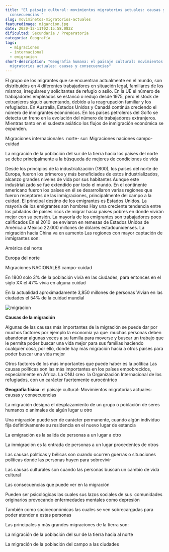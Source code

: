 ```yaml
---
title: "El paisaje cultural: movimientos migratorios actuales: causas y
  consecuencias "
slug: moviminetos-migratorios-actuales
featuredimage: migarcion.jpg
date: 2020-12-11T02:15:58.082Z
dificultad: Secundaria / Preparatoria
categoria: Geografía
tags:
  - migraciones
  - internacional
  - emigracion
short-description: "Geografía humana: el paisaje cultural: movimientos
  migratorios actuales: causas y consecuencias"
---
```

El grupo de los migrantes que se encuentran actualmente en el mundo, son distribuidos en 4 diferentes trabajadores en situación legal, familiares de los mismos, irregulares y solicitantes de refugio o asilo. En la UE el número de trabajadores empleados se estancó o redujo desde 1975, pero el stock de extranjeros siguió aumentando, debido a la reagrupación familiar y los refugiados. En Australia, Estados Unidos y Canadá continúa creciendo el número de inmigrantes económicos. En los países petroleros del Golfo se detecta un freno en la evolución del número de trabajadores extranjeros. Mientras tanto en el sudeste asiático los flujos de inmigración económica se expanden.

Migraciones internacionales  norte- sur: Migraciones naciones campo-cuidad

La migración de la población del sur de la tierra hacia los países del norte se debe principalmente a la búsqueda de mejores de condiciones de vida 

Desde los principios de la industrialización (1800), los países del norte de Europa, fueron los primeros y más beneficiados de estos industrializados, alcanzo grandes niveles de vida por sus habitantes Aunque este industrializado se fue extendido por todo el mundo. En el continente  americano fueron los países en él se desarrollaron varias regiones que fueron receptores de las inmigraciones, principalmente del campo a la cuidad. El principal destino de los emigrantes es Estados Unidos. La mayoría de los emigrantes son hombres Hay una creciente tendencia entre los jubilados de países ricos de migrar hacia países pobres en donde vivirán mejor con su pensión. La mayoría de los emigrantes son trabajadores poco calificados En el 2010  se enviaron en remesas de Estados Unidos de América a México 22.000 millones de dólares estadounidenses. La migración hacia China va en aumento Las regiones con mayor captación de inmigrantes son:

América del norte 

Europa del norte   

Migraciones NACIONALES campo-cuidad

En 1800 solo 3% de la población vivía en las ciudades, para entonces en el siglo XX el 47% vivía en alguna cuidad

En la actualidad aproximadamente 3,850 millones de personas Vivian en las ciudades el 54% de la cuidad mundial

![migracion](/assets/migracione.jpg "migracion")

**Causas de la migración**

Algunas de las causas más importantes de la migración se puede dar por muchos factores por ejemplo la economía ya que  muchas personas deben abandonar algunas veces a su familia para moverse y buscar un trabajo que le permita poder buscar una vida mejor para sus familias haciendo cualquier cosa, por ello, donde hay más migración hacia a otros países para poder buscar una vida mejor 

Otros factores de los más importantes que puede haber es la política Las causas políticas son las más importantes en los países empobrecidos, especialmente en África. La ONU creo  la Organización Internacional de los refugiados, con un carácter fuertemente eurocéntrico



**Geografía física**: el paisaje cultural: Movimientos migratorias actuales: causas y consecuencias 



La migración designa el desplazamiento de un grupo o población de seres humanos o animales de algún lugar u otro 

Una migración puede ser de carácter permanente, cuando algún individuo fija definitivamente su residencia en el nuevo lugar de estancia 



La emigración es la salida de personas a un lugar a otro 

La inmigración es la entrada de personas a un lugar procedentes de otros 

Las causas políticas y bélicas son cuando ocurren guerras o situaciones políticas donde las personas huyen para sobrevivir 

Las causas culturales son cuando las personas buscan un cambio de vida cultural 

Las consecuencias que puede ver en la migración 

Pueden ser psicológicas las cuales sus lazos sociales de sus  comunidades originarios provocando enfermedades mentales como depresión 

También como socioeconómicas las cuales se ven sobrecargadas para poder atender a estas personas 

Las principales y más grandes migraciones de la tierra son:

La migración de la población del sur de la tierra hacia al norte 

La migración de la población del campo a las ciudades